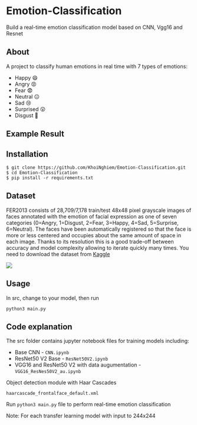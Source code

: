 # Emotion-Classification
Build a real-time emotion classification model based on CNN, Vgg16 and Resnet

## About 
A project to classify human emotions in real time with 7 types of emotions:
* Happy 😄
* Angry 😡
* Fear 😨
* Neutral 😐
* Sad 😢
* Surprised 😲
* Disgust 🤢

## Example Result

## Installation
```
$ git clone https://github.com/KhoiNghiem/Emotion-Classification.git
$ cd Emotion-Classification
$ pip install -r requirements.txt

```

## Dataset
FER2013 consists of 28,709/7,178 train/test 48x48 pixel grayscale images of faces annotated with the emotion of facial expression as one of seven categories (0=Angry, 1=Disgust, 2=Fear, 3=Happy, 4=Sad, 5=Surprise, 6=Neutral). The faces have been automatically registered so that the face is more or less centered and occupies about the same amount of space in each image.
Thanks to its resolution this is a good trade-off between accuracy and model complexity allowing to iterate quickly many times. You need to download the dataset from [Kaggle](https://www.kaggle.com/c/challenges-in-representation-learning-facial-expression-recognition-challenge/data)


<img src="images/fer2013_sample.png" align="center" /> 


## Usage
In src, change to your model, then run
```
python3 main.py
```
## Code explanation
The src folder contains jupyter notebook files for training models including:
* Base CNN - `CNN.ipynb`
* ResNet50 V2 Base - `ResNet50V2.ipynb`
* VGG16 and ResNet50 V2 with data augumentation - `VGG16_ResNes50V2_au.ipynb`

Object detection module with Haar Cascades 
```
haarcascade_frontalface_default.xml
```
Run `python3 main.py` file to perform real-time emotion classification

Note: For each transfer learning model with input to 244x244
